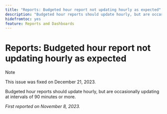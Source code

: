 ```yaml
---
title: "Reports: Budgeted hour report not updating hourly as expected"
description: "Budgeted hour reports should update hourly, but are occasionally updating at intervals of 90 minutes or more."
hidefromtoc: yes
feature: Reports and Dashboards
---
```


# Reports: Budgeted hour report not updating hourly as expected

>[!NOTE]
>
>This issue was fixed on December 21, 2023.

Budgeted hour reports should update hourly, but are occasionally updating at intervals of 90 minutes or more.

_First reported on November 8, 2023._
